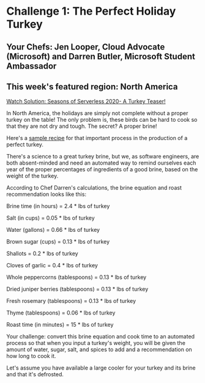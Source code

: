 # Challenge 1: The Perfect Holiday Turkey
 
## Your Chefs: Jen Looper, Cloud Advocate (Microsoft) and Darren Butler, Microsoft Student Ambassador
 
## This week's featured region: North America

[Watch Solution: Seasons of Serverless 2020- A Turkey Teaser!](https://youtu.be/BCbG50Zhw0Y)
 
In North America, the holidays are simply not complete without a proper turkey on the table! The only problem is, these birds can be hard to cook so that they are not dry and tough. The secret? A proper brine! 
 
Here's a [sample recipe](img.https://www.aspicyperspective.com/best-turkey-brine-recipe/) for that important process in the production of a perfect turkey.
 
There's a science to a great turkey brine, but we, as software engineers, are both absent-minded and need an automated way to remind ourselves each year of the proper percentages of ingredients of a good brine, based on the weight of the turkey.
 
According to Chef Darren's calculations, the brine equation and roast recommendation looks like this:
 
Brine time (in hours) = 2.4 * lbs of turkey
 
Salt (in cups) = 0.05 * lbs of turkey
 
Water (gallons) = 0.66 * lbs of turkey
 
Brown sugar (cups) = 0.13 * lbs of turkey
 
Shallots = 0.2 * lbs of turkey
 
Cloves of garlic = 0.4 * lbs of turkey
 
Whole peppercorns (tablespoons) = 0.13 * lbs of turkey
 
Dried juniper berries (tablespoons) = 0.13 * lbs of turkey
 
Fresh rosemary (tablespoons) = 0.13 * lbs of turkey
 
Thyme (tablespoons) = 0.06 * lbs of turkey
 
Roast time (in minutes) = 15 * lbs of turkey
 
Your challenge: convert this brine equation and cook time to an automated process so that when you input a turkey's weight, you will be given the amount of water, sugar, salt, and spices to add and a recommendation on how long to cook it.
 
Let's assume you have available a large cooler for your turkey and its brine and that it's defrosted.
